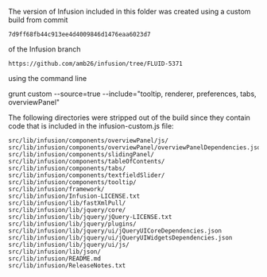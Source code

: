 
The version of Infusion included in this folder was created using a custom build from commit

    7d9ff68fb44c913ee4d4009846d1476eaa6023d7

of the Infusion branch

    https://github.com/amb26/infusion/tree/FLUID-5371

using the command line

grunt custom --source=true --include="tooltip, renderer, preferences, tabs, overviewPanel"

The following directories were stripped out of the build since they contain code that is included in the infusion-custom.js file:

    src/lib/infusion/components/overviewPanel/js/
    src/lib/infusion/components/overviewPanel/overviewPanelDependencies.json
    src/lib/infusion/components/slidingPanel/
    src/lib/infusion/components/tableOfContents/
    src/lib/infusion/components/tabs/
    src/lib/infusion/components/textfieldSlider/
    src/lib/infusion/components/tooltip/
    src/lib/infusion/framework/
    src/lib/infusion/Infusion-LICENSE.txt
    src/lib/infusion/lib/fastXmlPull/
    src/lib/infusion/lib/jquery/core/
    src/lib/infusion/lib/jquery/jQuery-LICENSE.txt
    src/lib/infusion/lib/jquery/plugins/
    src/lib/infusion/lib/jquery/ui/jQueryUICoreDependencies.json
    src/lib/infusion/lib/jquery/ui/jQueryUIWidgetsDependencies.json
    src/lib/infusion/lib/jquery/ui/js/
    src/lib/infusion/lib/json/
    src/lib/infusion/README.md
    src/lib/infusion/ReleaseNotes.txt
